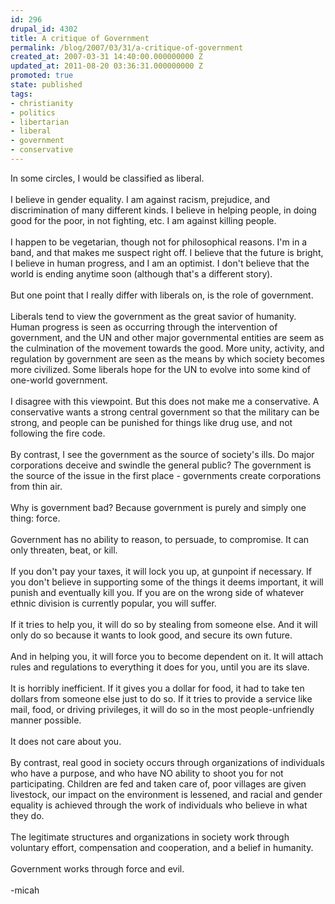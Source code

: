 ```yaml
---
id: 296
drupal_id: 4302
title: A critique of Government
permalink: /blog/2007/03/31/a-critique-of-government
created_at: 2007-03-31 14:40:00.000000000 Z
updated_at: 2011-08-20 03:36:31.000000000 Z
promoted: true
state: published
tags:
- christianity
- politics
- libertarian
- liberal
- government
- conservative
---
```

In some circles, I would be classified as liberal.<br /><br />I believe in gender equality. I am against racism, prejudice, and discrimination of many different kinds. I believe in helping people, in doing good for the poor, in not fighting, etc. I am against killing people.<br /><br />I happen to be vegetarian, though not for philosophical reasons. I'm in a band, and that makes me suspect right off. I believe that the future is bright, I believe in human progress, and I am an optimist. I don't believe that the world is ending anytime soon (although that's a different story).<br /><br />But one point that I really differ with liberals on, is the role of government.<br /><br />Liberals tend to view the government as the great savior of humanity. Human progress is seen as occurring through the intervention of government, and the UN and other major governmental entities are seem as the culmination of the movement towards the good. More unity, activity, and regulation by government are seen as the means by which society becomes more civilized. Some liberals hope for the UN to evolve into some kind of one-world government.<br /><br />I disagree with this viewpoint. But this does not make me a conservative. A conservative wants a strong central government so that the military can be strong, and people can be punished for things like drug use, and not following the fire code.<br /><br />By contrast, I see the government as the source of society's ills. Do major corporations deceive and swindle the general public? The government is the source of the issue in the first place - governments create corporations from thin air.<br /><br />Why is government bad? Because government is purely and simply one thing: force.<br /><br />Government has no ability to reason, to persuade, to compromise. It can only threaten, beat, or kill.<br /><br />If you don't pay your taxes, it will lock you up, at gunpoint if necessary. If you don't believe in supporting some of the things it deems important, it will punish and eventually kill you. If you are on the wrong side of whatever ethnic division is currently popular, you will suffer.<br /><br />If it tries to help you, it will do so by stealing from someone else. And it will only do so because it wants to look good, and secure its own future.<br /><br />And in helping you, it will force you to become dependent on it. It will attach rules and regulations to everything it does for you, until you are its slave.<br /><br />It is horribly inefficient. If it gives you a dollar for food, it had to take ten dollars from someone else just to do so. If it tries to provide a service like mail, food, or driving privileges, it will do so in the most people-unfriendly manner possible.<br /><br />It does not care about you.<br /><br />By contrast, real good in society occurs through organizations of individuals who have a purpose, and who have NO ability to shoot you for not participating. Children are fed and taken care of, poor villages are given livestock, our impact on the environment is lessened, and racial and gender equality is achieved through the work of individuals who believe in what they do.<br /><br />The legitimate structures and organizations in society work through voluntary effort, compensation and cooperation, and a belief in humanity.<br /><br />Government works through force and evil.<br /><br />-micah
